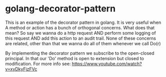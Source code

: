 # golang-decorator-pattern

This is an example of the decorator pattern in golang. It is very useful when
A method or action has a bunch of orthogonal concerns. What does that mean?
So say we wanna do a http request AND perform some logging of this request
AND add this action to an audit trail. None of these concerns are related,
other than that we wanna do all of them whenever we call Do(r)

By implementing the decorator pattern we subscribe to the open-closed principal.
In that our 'Do' method is open to extension but closed to modification.
For more info see: https://www.youtube.com/watch?v=xyDkyFjzFVc
